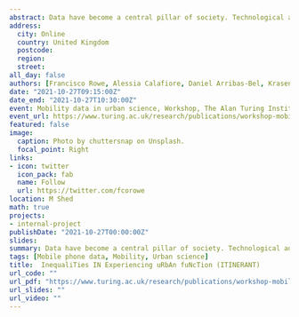 ```yaml
---
abstract: Data have become a central pillar of society. Technological advances in computational power, storage and network platforms have enabled the production, processing, analysis and storage of large volumes of digital data. Information that previously could not be stored, or captured can now be digitally recorded. Digital data have become a key asset for government, businesses and individuals supporting their decision making processes and shaping human behaviour. A notable example has been the use of digital data to monitor the COVID-19 pandemic and inform the development of appropriate interventions. A key data stream has been location data from mobile phones. These data have enabled monitoring the geographic spread of COVID-19 in near-real time with technological companies, such as Apple and Google releasing regular mobility reports. More generally, mobile phone data are a rich source of information offering a unique opportunity to capture human behaviour at an unprecedented geographic and temporal resolution. Yet, key challenges remain, such as issues about privacy, representativeness, biases and the use of large, noisy and complex data sets.
address:
  city: Online
  country: United Kingdom
  postcode: 
  region: 
  street: 
all_day: false
authors: [Francisco Rowe, Alessia Calafiore, Daniel Arribas-Bel, Krasen Samardzhiev, Martin Fleischmann]
date: "2021-10-27T09:15:00Z"
date_end: "2021-10-27T10:30:00Z"
event: Mobility data in urban science, Workshop, The Alan Turing Institute
event_url: https://www.turing.ac.uk/research/publications/workshop-mobility-data-urban-science-workshop-report
featured: false
image:
  caption: Photo by chuttersnap on Unsplash.
  focal_point: Right
links:
- icon: twitter
  icon_pack: fab
  name: Follow
  url: https://twitter.com/fcorowe
location: M Shed
math: true
projects:
- internal-project
publishDate: "2021-10-27T00:00:00Z"
slides: 
summary: Data have become a central pillar of society. Technological advances in computational power, storage and network platforms have enabled the production, processing, analysis and storage of large volumes of digital data. Information that previously could not be stored, or captured can now be digitally recorded. Digital data have become a key asset for government, businesses and individuals supporting their decision making processes and shaping human behaviour. A notable example has been the use of digital data to monitor the COVID-19 pandemic and inform the development of appropriate interventions. A key data stream has been location data from mobile phones. These data have enabled monitoring the geographic spread of COVID-19 in near-real time with technological companies, such as Apple and Google releasing regular mobility reports. More generally, mobile phone data are a rich source of information offering a unique opportunity to capture human behaviour at an unprecedented geographic and temporal resolution. Yet, key challenges remain, such as issues about privacy, representativeness, biases and the use of large, noisy and complex data sets.
tags: [Mobile phone data, Mobility, Urban science]
title:  InequaliTies IN Experiencing uRbAn fuNcTion (ITINERANT)
url_code: ""
url_pdf: "https://www.turing.ac.uk/research/publications/workshop-mobility-data-urban-science-workshop-report"
url_slides: ""
url_video: ""
---
```

